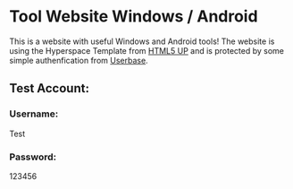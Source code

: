 # Tool Website Windows / Android

This is a website with useful Windows and Android tools! The website is using the Hyperspace Template from [HTML5 UP](http://html5up.net/) and is protected by some simple authenfication from [Userbase](https://userbase.com/).


## Test Account:

### Username: 
Test

### Password: 
123456
